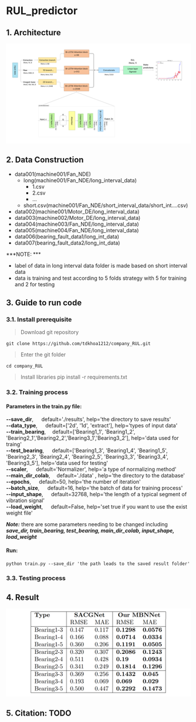# RUL_predictor

## 1. Architecture
![plot](./images/architecture.png)
## 2. Data Construction
- data001(machine001/Fan_NDE)
    - long(machine001/Fan_NDE/long_interval_data)
        - 1.csv
        - 2.csv
        - ...
    - short.csv(machine001/Fan_NDE/short_interval_data/short_int....csv)
- data002(machine001/Motor_DE/long_interval_data)
- data003(machine002/Motor_DE/long_interval_data)
- data004(machine003/Fan_NDE/long_interval_data)
- data005(machine004/Fan_NDE/long_interval_data)
- data006(bearing_fault_data1/long_int_data)
- data007(bearing_fault_data2/long_int_data) </br>

***NOTE: *** 
- label of data in long interval data folder is made based on short interval data
- data is training and test according to 5 folds strategy with 5 for training and 2 for testing
## 3. Guide to run code
### 3.1. Install prerequisite
> Download git repository

    git clone https://github.com/tdkhoa1212/company_RUL.git

>Enter the git folder

    cd company_RUL

>Install libraries
    pip install -r requirements.txt
### 3.2. Training process
#### Parameters in the train.py file: 
**--save_dir**,     &emsp;  default='./results', help='the directory to save results'<br/>
**--data_type**,    &emsp;  default=['2d', '1d', 'extract'], help='types of input data'<br/>
**--train_bearing**,&emsp;  default=['Bearing1_1', 'Bearing1_2', 'Bearing2_1','Bearing2_2','Bearing3_1','Bearing3_2'], help='data used for traing'<br/>
**--test_bearing**, &emsp;  default=['Bearing1_3', 'Bearing1_4', 'Bearing1_5', 'Bearing2_3', 'Bearing2_4', 'Bearing2_5', 'Bearing3_3', 'Bearing3_4', 'Bearing3_5'], help='data used for testing'<br/>
**--scaler**,       &emsp;  default='Normalizer', help='a type of normalizing method'<br/>
**--main_dir_colab**,&emsp; default='./data' , help='the directory to the database'<br/>
**--epochs**,       &emsp;  default=50, help='the number of iteration'<br/>
**--batch_size**,   &emsp;  default=16, help='the batch of data for training process'<br/>
**--input_shape**,  &emsp;  default=32768, help='the length of a typical segment of vibration signal'<br/>
**--load_weight**,  &emsp;  default=False, help='set true if you want to use the exist weight file'<br/>

***__Note__:*** there are some parameters needing to be changed including ***save_dir, train_bearing, test_bearing, main_dir_colab, input_shape, load_weight***
#### Run:
    python train.py --save_dir 'the path leads to the saved result folder' 
### 3.3. Testing process
## 4. Result
![plot](./images/result.png)
## 5. Citation: TODO
